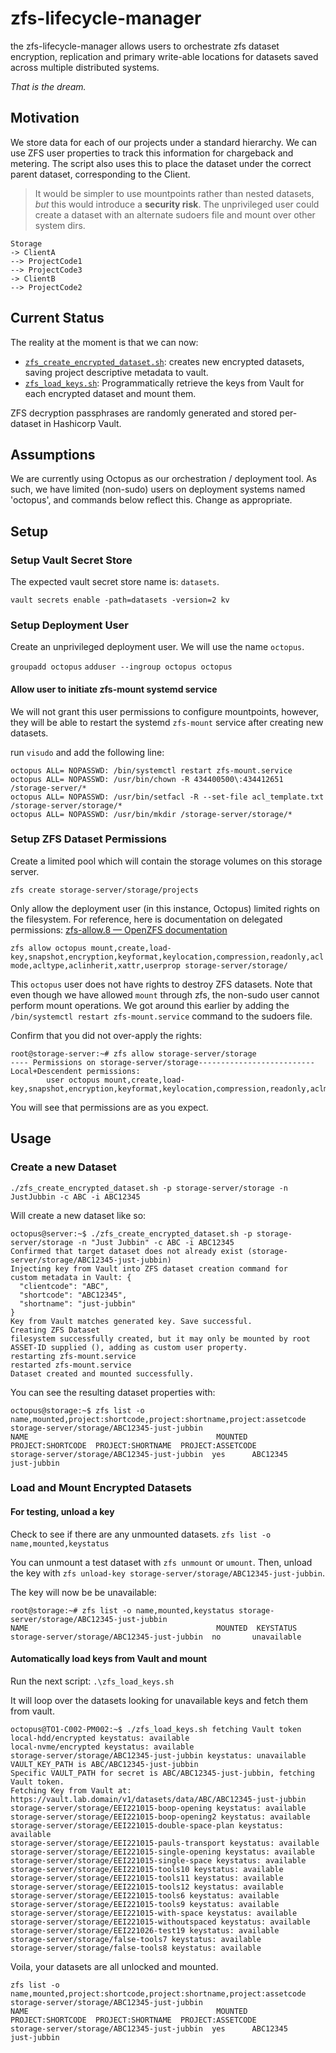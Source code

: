 # zfs-lifecycle-manager
the zfs-lifecycle-manager allows users to orchestrate zfs dataset encryption, replication and primary write-able locations for datasets saved across multiple distributed systems.

_That is the dream._

## Motivation

We store data for each of our projects under a standard hierarchy.
We can use ZFS user properties to track this information for chargeback and metering. The script also uses this to place the dataset under the correct parent dataset, corresponding to the Client.

> It would be simpler to use mountpoints rather than nested datasets, *but* this would introduce a **security risk**. 
The unprivileged user could create a dataset with an alternate sudoers file and mount over other system dirs.

```
Storage
-> ClientA
--> ProjectCode1
--> ProjectCode3
-> ClientB
--> ProjectCode2
```



## Current Status

The reality at the moment is that we can now:
- [`zfs_create_encrypted_dataset.sh`](bash/zfs_create_encrypted_dataset.sh): creates new encrypted datasets, saving project descriptive metadata to vault.
- [`zfs_load_keys.sh`](bash/zfs_load_keys.sh): Programmatically retrieve the keys from Vault for each encrypted dataset and mount them.

ZFS decryption passphrases are randomly generated and stored per-dataset in Hashicorp Vault.


## Assumptions
We are currently using Octopus as our orchestration / deployment tool. As such, we have limited (non-sudo) users on deployment systems named 'octopus', and commands below reflect this. Change as appropriate.


## Setup

### Setup Vault Secret Store

The expected vault secret store name is: `datasets`.

`vault secrets enable -path=datasets -version=2 kv`

### Setup Deployment User
Create an unprivileged deployment user. We will use the name `octopus`.

`groupadd octopus`
`adduser --ingroup octopus octopus`

#### Allow user to initiate zfs-mount systemd service
We will not grant this user permissions to configure mountpoints, however, they will be able to restart the systemd `zfs-mount` service after creating new datasets.

run `visudo` and add the following line:
```
octopus ALL= NOPASSWD: /bin/systemctl restart zfs-mount.service
octopus ALL= NOPASSWD: /usr/bin/chown -R 434400500\:434412651 /storage-server/*
octopus ALL= NOPASSWD: /usr/bin/setfacl -R --set-file acl_template.txt /storage-server/storage/*
octopus ALL= NOPASSWD: /usr/bin/mkdir /storage-server/storage/*
```


### Setup ZFS Dataset Permissions
Create a limited pool which will contain the storage volumes on this storage server.

`zfs create storage-server/storage/projects`

Only allow the deployment user (in this instance, Octopus) limited rights on the filesystem. For reference, here is documentation on delegated permissions: [zfs-allow.8 — OpenZFS documentation](https://openzfs.github.io/openzfs-docs/man/8/zfs-allow.8.html)

`zfs allow octopus mount,create,load-key,snapshot,encryption,keyformat,keylocation,compression,readonly,aclmode,acltype,aclinherit,xattr,userprop storage-server/storage/`

This `octopus` user does not have rights to destroy ZFS datasets.
Note that even though we have allowed `mount` through zfs, the non-sudo user cannot perform mount operations. We got around this earlier by adding the `/bin/systemctl restart zfs-mount.service` command to the sudoers file.

Confirm that you did not over-apply the rights:

```
root@storage-server:~# zfs allow storage-server/storage
---- Permissions on storage-server/storage--------------------------
Local+Descendent permissions:
        user octopus mount,create,load-key,snapshot,encryption,keyformat,keylocation,compression,readonly,aclmode,acltype,aclinherit,xattr,userprop
```

You will see that permissions are as you expect.

## Usage

### Create a new Dataset

`./zfs_create_encrypted_dataset.sh -p storage-server/storage -n JustJubbin -c ABC -i ABC12345`

Will create a new dataset like so:

```
octopus@server:~$ ./zfs_create_encrypted_dataset.sh -p storage-server/storage -n "Just Jubbin" -c ABC -i ABC12345
Confirmed that target dataset does not already exist (storage-server/storage/ABC12345-just-jubbin)
Injecting key from Vault into ZFS dataset creation command for 
custom metadata in Vault: {
  "clientcode": "ABC",
  "shortcode": "ABC12345",
  "shortname": "just-jubbin"
}
Key from Vault matches generated key. Save successful.
Creating ZFS Dataset
filesystem successfully created, but it may only be mounted by root
ASSET-ID supplied (), adding as custom user property.
restarting zfs-mount.service
restarted zfs-mount.service
Dataset created and mounted successfully.
```

You can see the resulting dataset properties with:

```
octopus@storage:~$ zfs list -o name,mounted,project:shortcode,project:shortname,project:assetcode storage-server/storage/ABC12345-just-jubbin
NAME                                          MOUNTED  PROJECT:SHORTCODE  PROJECT:SHORTNAME  PROJECT:ASSETCODE
storage-server/storage/ABC12345-just-jubbin  yes      ABC12345           just-jubbin        
```

### Load and Mount Encrypted Datasets

#### For testing, unload a key

Check to see if there are any unmounted datasets.
`zfs list -o name,mounted,keystatus`

You can unmount a test dataset with `zfs unmount` or `umount`.
Then, unload the key with `zfs unload-key storage-server/storage/ABC12345-just-jubbin`.

The key will now be be unavailable:
```
root@storage:~# zfs list -o name,mounted,keystatus storage-server/storage/ABC12345-just-jubbin
NAME                                          MOUNTED  KEYSTATUS
storage-server/storage/ABC12345-just-jubbin  no       unavailable
```

#### Automatically load keys from Vault and mount 

Run the next script: `.\zfs_load_keys.sh`

It will loop over the datasets looking for unavailable keys and fetch them from vault.

```
octopus@TO1-C002-PM002:~$ ./zfs_load_keys.sh fetching Vault token
local-hdd/encrypted keystatus: available
local-nvme/encrypted keystatus: available
storage-server/storage/ABC12345-just-jubbin keystatus: unavailable
VAULT_KEY_PATH is ABC/ABC12345-just-jubbin
Specific VAULT_PATH for secret is ABC/ABC12345-just-jubbin, fetching Vault token.
Fetching Key from Vault at: https://vault.lab.domain/v1/datasets/data/ABC/ABC12345-just-jubbin
storage-server/storage/EEI221015-boop-opening keystatus: available
storage-server/storage/EEI221015-boop-opening2 keystatus: available
storage-server/storage/EEI221015-double-space-plan keystatus: available
storage-server/storage/EEI221015-pauls-transport keystatus: available
storage-server/storage/EEI221015-single-opening keystatus: available
storage-server/storage/EEI221015-single-space keystatus: available
storage-server/storage/EEI221015-tools10 keystatus: available
storage-server/storage/EEI221015-tools11 keystatus: available
storage-server/storage/EEI221015-tools12 keystatus: available
storage-server/storage/EEI221015-tools6 keystatus: available
storage-server/storage/EEI221015-tools9 keystatus: available
storage-server/storage/EEI221015-with-space keystatus: available
storage-server/storage/EEI221015-withoutspaced keystatus: available
storage-server/storage/EEI221026-test19 keystatus: available
storage-server/storage/false-tools7 keystatus: available
storage-server/storage/false-tools8 keystatus: available
```

Voila, your datasets are all unlocked and mounted.

```
zfs list -o name,mounted,project:shortcode,project:shortname,project:assetcode storage-server/storage/ABC12345-just-jubbin
NAME                                          MOUNTED  PROJECT:SHORTCODE  PROJECT:SHORTNAME  PROJECT:ASSETCODE
storage-server/storage/ABC12345-just-jubbin  yes      ABC12345           just-jubbin        
```